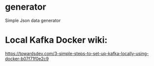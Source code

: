 
# generator
Simple Json data generator
# Local Kafka Docker wiki:

https://towardsdev.com/3-simple-steps-to-set-up-kafka-locally-using-docker-b07f71f0e2c9
